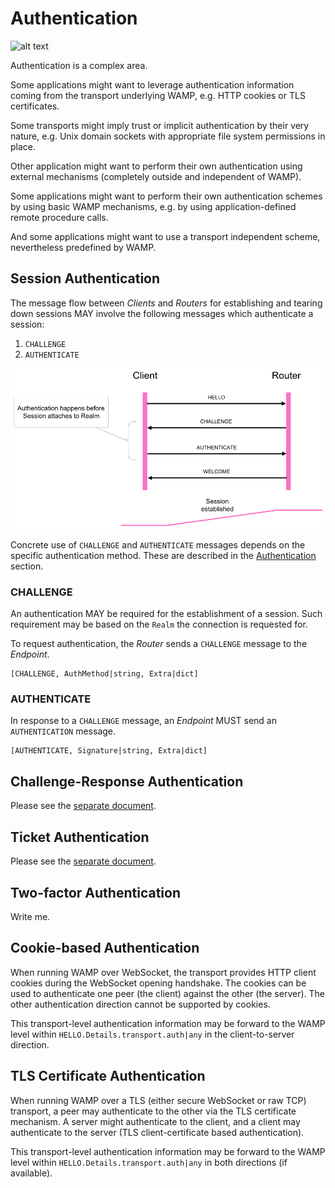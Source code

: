 # Authentication

![alt text](figure/hello_authenticated.png "WAMP Session denied")

Authentication is a complex area.

Some applications might want to leverage authentication information coming from the transport underlying WAMP, e.g. HTTP cookies or TLS certificates.

Some transports might imply trust or implicit authentication by their very nature, e.g. Unix domain sockets with appropriate file system permissions in place.

Other application might want to perform their own authentication using external mechanisms (completely outside and independent of WAMP).

Some applications might want to perform their own authentication schemes by using basic WAMP mechanisms, e.g. by using application-defined remote procedure calls.

And some applications might want to use a transport independent scheme, nevertheless predefined by WAMP.

## Session Authentication

The message flow between *Clients* and *Routers* for establishing and tearing down sessions MAY involve the following messages which authenticate a session:

1. `CHALLENGE`
2. `AUTHENTICATE`

![alt text](../figure/hello_authenticated.png "WAMP Session denied")

Concrete use of `CHALLENGE` and `AUTHENTICATE` messages depends on the specific authentication method. These are described in the [Authentication](#authentication) section.

### CHALLENGE

An authentication MAY be required for the establishment of a session. Such requirement may be based on the `Realm` the connection is requested for.

To request authentication, the *Router* sends a `CHALLENGE` message to the *Endpoint*.

    [CHALLENGE, AuthMethod|string, Extra|dict]


### AUTHENTICATE

In response to a `CHALLENGE` message, an *Endpoint* MUST send an `AUTHENTICATION` message.

    [AUTHENTICATE, Signature|string, Extra|dict]


## Challenge-Response Authentication

Please see the [separate document](challenge-response-authentication.md).


## Ticket Authentication

Please see the [separate document](ticket-authentication.md).


## Two-factor Authentication

Write me.


## Cookie-based Authentication

When running WAMP over WebSocket, the transport provides HTTP client cookies during the WebSocket opening handshake. The cookies can be used to authenticate one peer (the client) against the other (the server). The other authentication direction cannot be supported by cookies.

This transport-level authentication information may be forward to the WAMP level within `HELLO.Details.transport.auth|any` in the client-to-server direction.


## TLS Certificate Authentication

When running WAMP over a TLS (either secure WebSocket or raw TCP) transport, a peer may authenticate to the other via the TLS certificate mechanism. A server might authenticate to the client, and a client may authenticate to the server (TLS client-certificate based authentication).

This transport-level authentication information may be forward to the WAMP level within `HELLO.Details.transport.auth|any` in both directions (if available).
